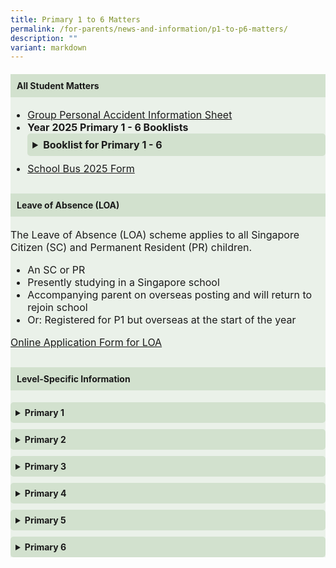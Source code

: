 ```yaml
---
title: Primary 1 to 6 Matters
permalink: /for-parents/news-and-information/p1-to-p6-matters/
description: ""
variant: markdown
---
```

<div style="background-color: #eaf1e9; padding: 0px; border-radius: 0px;">
  <h4 style="background-color: #d2e1ce; padding: 10px;">All Student Matters</h4>
  <ul style="font-size: 16px;">
    <li style="font-size: 16px;"><a rel="noopener noreferrer nofollow" target="_blank" href="/files/2025/Product_Fact_Sheet__Year_2025_.pdf"> Group Personal Accident Information Sheet </a></li>
    <li style="font-size: 16px;"><strong>Year 2025 Primary 1 - 6 Booklists</strong>
      <details style="margin-bottom: 10px;">
        <summary style="font-weight: bold; cursor: pointer; padding: 8px; background-color: #d2e1ce; border-radius: 5px;">Booklist for Primary 1 - 6</summary>
        <ul style="margin-top: 10px; padding-left: 20px; font-size: 16px;">
          <li style="font-size: 16px;"><a rel="noopener nofollow" target="_blank" href="/files/2025/Booklists/P1_BOOKLIST.pdf">Primary 1</a></li>
          <li style="font-size: 16px;"><a rel="noopener nofollow" target="_blank" href="/files/2025/Booklists/P2_BOOKLIST.pdf">Primary 2</a></li>
          <li style="font-size: 16px;"><a rel="noopener nofollow" target="_blank" href="/files/2025/Booklists/P3_BOOKLIST.pdf">Primary 3</a></li>
          <li style="font-size: 16px;"><a rel="noopener nofollow" target="_blank" href="/files/2025/Booklists/P4_BOOKLIST.pdf">Primary 4</a></li>
          <li style="font-size: 16px;"><a rel="noopener nofollow" target="_blank" href="/files/2025/Booklists/P5_BOOKLIST.pdf">Primary 5 Standard</a></li>
          <li style="font-size: 16px;"><a rel="noopener nofollow" target="_blank" href="/files/2025/Booklists/P5__FDN_.pdf">Primary 5 Foundation</a></li>
          <li style="font-size: 16px;"><a rel="noopener nofollow" target="_blank" href="/files/2025/Booklists/P6_BOOKLIST.pdf">Primary 6 Standard</a></li>
          <li style="font-size: 16px;"><a rel="noopener nofollow" target="_blank" href="/files/2025/Booklists/P6__FDN_.pdf">Primary 6 Foundation</a></li>
        </ul>
      </details>
    </li>
    <li style="font-size: 16px;"><a rel="noopener noreferrer nofollow" target="_blank" href="/files/2025/Binder_Bus_2025.pdf">School Bus 2025 Form</a></li>
  </ul>

  <h4 style="margin-top: 30px; background-color: #d2e1ce; padding: 10px;">Leave of Absence (LOA)</h4>
  <p style="font-size: 16px;">The Leave of Absence (LOA) scheme applies to all Singapore Citizen (SC) and Permanent Resident (PR) children.</p>
  <ul style="font-size: 16px;">
    <li style="font-size: 16px;">An SC or PR</li>
    <li style="font-size: 16px;">Presently studying in a Singapore school</li>
    <li style="font-size: 16px;">Accompanying parent on overseas posting and will return to rejoin school</li>
    <li style="font-size: 16px;">Or: Registered for P1 but overseas at the start of the year</li>
  </ul>
  <p style="font-size: 16px;"><a rel="noopener noreferrer nofollow" target="_blank" href="https://form.gov.sg/#!/61023b016bd2f30011b37e2a">Online Application Form for LOA</a></p>

  <h4 style="margin-top: 30px; background-color: #d2e1ce; padding: 10px;">Level-Specific Information</h4>
  <details style="margin-bottom: 10px;">
    <summary style="font-weight: bold; cursor: pointer; padding: 8px; background-color: #d2e1ce; border-radius: 5px;">Primary 1</summary>
    <ul style="margin-top: 10px; padding-left: 20px; font-size: 16px;">
      <li style="font-size: 16px;"><a rel="noopener nofollow" target="_blank" href="/files/2025/2024_P1_Orientation_FINAL.pdf">P1 Orientation Slides</a></li>
      <li style="font-size: 16px;"><a rel="noopener nofollow" target="_blank" href="/files/2025/FPPS Connects/P1_Total_Curriculum_Briefing_2025.pdf">P1 Total Curriculum Briefing</a></li>
    </ul>
  </details>

  <details style="margin-bottom: 10px;">
    <summary style="font-weight: bold; cursor: pointer; padding: 8px; background-color: #d2e1ce; border-radius: 5px;">Primary 2</summary>
    <ul style="margin-top: 10px; padding-left: 20px; font-size: 16px;">
      <li style="font-size: 16px;"><a rel="noopener nofollow" target="_blank" href="/files/2025/FPPS Connects/P2_Total_Curriculum_Briefing_2025.pdf">P2 Total Curriculum Briefing</a></li>
    </ul>
  </details>

  <details style="margin-bottom: 10px;">
    <summary style="font-weight: bold; cursor: pointer; padding: 8px; background-color: #d2e1ce; border-radius: 5px;">Primary 3</summary>
    <ul style="margin-top: 10px; padding-left: 20px; font-size: 16px;">
      <li style="font-size: 16px;"><a rel="noopener nofollow" target="_blank" href="/files/2025/FPPS Connects/2025_P3___P4_FPPS_Connects_13_Mar.pdf">P3 FPPS Connects</a></li>
    </ul>
  </details>

  <details style="margin-bottom: 10px;">
    <summary style="font-weight: bold; cursor: pointer; padding: 8px; background-color: #d2e1ce; border-radius: 5px;">Primary 4</summary>
    <ul style="margin-top: 10px; padding-left: 20px; font-size: 16px;">
      <li style="font-size: 16px;"><a rel="noopener nofollow" target="_blank" href="/files/2025/FPPS Connects/2025_P3___P4_FPPS_Connects_13_Mar.pdf">P4 FPPS Connects</a></li>
    </ul>
  </details>

  <details style="margin-bottom: 10px;">
    <summary style="font-weight: bold; cursor: pointer; padding: 8px; background-color: #d2e1ce; border-radius: 5px;">Primary 5</summary>
    <ul style="margin-top: 10px; padding-left: 20px; font-size: 16px;">
      <li style="font-size: 16px;"><a rel="noopener nofollow" target="_blank" href="/files/2025/FPPS Connects/2025_P5_FPPS_Connects_28_Mar.pdf">P5 FPPS Connects</a></li>
    </ul>
  </details>

  <details>
    <summary style="font-weight: bold; cursor: pointer; padding: 8px; background-color: #d2e1ce; border-radius: 5px;">Primary 6</summary>
    <ul style="margin-top: 10px; padding-left: 20px; font-size: 16px;">
      <li style="font-size: 16px;"><a rel="noopener nofollow" target="_blank" href="/files/2025/FPPS Connects/2025_P6_FPPS_Connects_14_Mar.pdf">P6 FPPS Connects</a></li>
    </ul>
  </details>
</div>